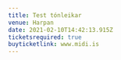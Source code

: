 ```yaml
---
title: Test tónleikar
venue: Harpan
date: 2021-02-10T14:42:13.915Z
ticketsrequired: true
buyticketlink: www.midi.is
---
```



